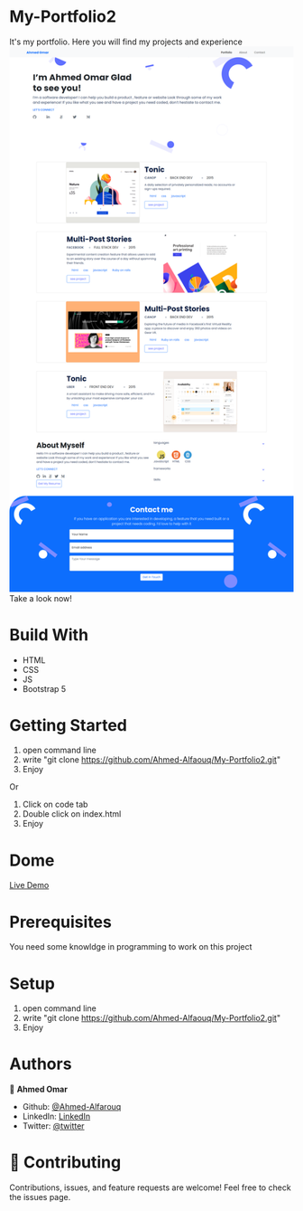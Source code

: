 # My-Portfolio2
It's my portfolio. Here you will find my projects and experience
![page image](img/screenshot.png)
Take a look now!

# Build With
 - HTML
 - CSS
 - JS
 - Bootstrap 5
 
# Getting Started
 1) open command line
 2) write "git clone https://github.com/Ahmed-Alfaouq/My-Portfolio2.git"
 3) Enjoy
 
 Or
 1) Click on code tab
 2) Double click on index.html
 3) Enjoy
# Dome
[Live Demo](https://ahmed-al-farouq.github.io/My-Portfolio2/)
# Prerequisites
 You need some knowldge in programming to work on this project
# Setup
 1) open command line
 2) write "git clone https://github.com/Ahmed-Alfaouq/My-Portfolio2.git"
 3) Enjoy
# Authors
 :bearded_person: **Ahmed Omar**
  - Github: [@Ahmed-Alfarouq](https://github.com/ahmed-al-farouq)
  - LinkedIn: [LinkedIn](https://www.linkedin.com/in/alfarouq/)
  - Twitter: [@twitter](https://twitter.com/ahmed_al_farouq)

# :handshake: Contributing
Contributions, issues, and feature requests are welcome!
Feel free to check the issues page.
